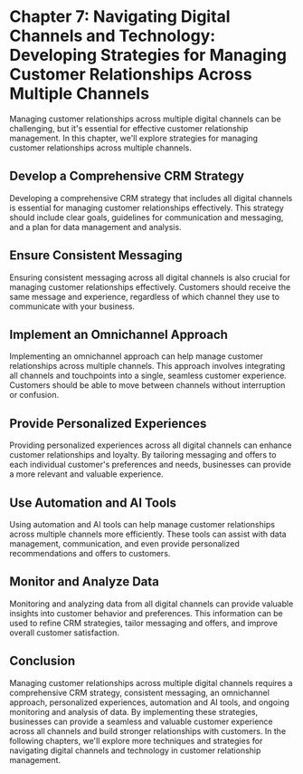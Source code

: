 Chapter 7: Navigating Digital Channels and Technology: Developing Strategies for Managing Customer Relationships Across Multiple Channels
=========================================================================================================================================

Managing customer relationships across multiple digital channels can be challenging, but it's essential for effective customer relationship management. In this chapter, we'll explore strategies for managing customer relationships across multiple channels.

Develop a Comprehensive CRM Strategy
------------------------------------

Developing a comprehensive CRM strategy that includes all digital channels is essential for managing customer relationships effectively. This strategy should include clear goals, guidelines for communication and messaging, and a plan for data management and analysis.

Ensure Consistent Messaging
---------------------------

Ensuring consistent messaging across all digital channels is also crucial for managing customer relationships effectively. Customers should receive the same message and experience, regardless of which channel they use to communicate with your business.

Implement an Omnichannel Approach
---------------------------------

Implementing an omnichannel approach can help manage customer relationships across multiple channels. This approach involves integrating all channels and touchpoints into a single, seamless customer experience. Customers should be able to move between channels without interruption or confusion.

Provide Personalized Experiences
--------------------------------

Providing personalized experiences across all digital channels can enhance customer relationships and loyalty. By tailoring messaging and offers to each individual customer's preferences and needs, businesses can provide a more relevant and valuable experience.

Use Automation and AI Tools
---------------------------

Using automation and AI tools can help manage customer relationships across multiple channels more efficiently. These tools can assist with data management, communication, and even provide personalized recommendations and offers to customers.

Monitor and Analyze Data
------------------------

Monitoring and analyzing data from all digital channels can provide valuable insights into customer behavior and preferences. This information can be used to refine CRM strategies, tailor messaging and offers, and improve overall customer satisfaction.

Conclusion
----------

Managing customer relationships across multiple digital channels requires a comprehensive CRM strategy, consistent messaging, an omnichannel approach, personalized experiences, automation and AI tools, and ongoing monitoring and analysis of data. By implementing these strategies, businesses can provide a seamless and valuable customer experience across all channels and build stronger relationships with customers. In the following chapters, we'll explore more techniques and strategies for navigating digital channels and technology in customer relationship management.
